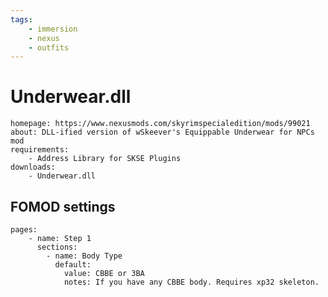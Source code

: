 ```yaml
---
tags:
    - immersion
    - nexus
    - outfits
---
```


# Underwear.dll

```project_info
homepage: https://www.nexusmods.com/skyrimspecialedition/mods/99021
about: DLL-ified version of wSkeever's Equippable Underwear for NPCs mod
requirements:
    - Address Library for SKSE Plugins
downloads:
    - Underwear.dll
```

## FOMOD settings

```fomod_settings
pages:
    - name: Step 1
      sections:
        - name: Body Type
          default:
            value: CBBE or 3BA
            notes: If you have any CBBE body. Requires xp32 skeleton.
```
